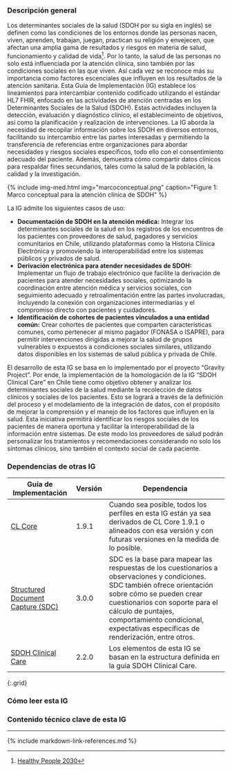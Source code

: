 ### Descripción general

Los determinantes sociales de la salud (SDOH por su sigla en inglés) se definen como las condiciones de los entornos donde las personas nacen, viven, aprenden, trabajan, juegan, practican su religión y envejecen, que afectan una amplia gama de resultados y riesgos en materia de salud, funcionamiento y calidad de vida[^1]. Por lo tanto, la salud de las personas no solo está influenciada por la atención clínica, sino también por las condiciones sociales en las que viven. Así cada vez se reconoce más su importancia como factores escenciales que influyen en los resultados de la atención sanitaria. Esta Guía de Implementación (IG) establece los lineamientos para intercambiar contenido codificado utilizando el estándar HL7 FHIR, enfocado en las actividades de atención centradas en los Determinantes Sociales de la Salud (SDOH). Estas actividades incluyen la detección, evaluación y diagnóstico clínico, el establecimeinto de objetivos, así como la planificación y realización de intervenciones. La IG aborda la necesidad de recopilar información sobre los SDOH en diversos entornos, facilitando su intercambio entre las partes interesadas y permitiendo la transferencia de referencias entre organizaciones para abordar necesidades y riesgos sociales específicos, todo ello con el consentimiento adecuado del paciente. Además, demuestra cómo compartir datos clínicos para respaldar fines secundarios, tales como la salud de la población, la calidad y la investigación. 

{% include img-med.html img="marcoconceptual.png" caption="Figure 1: Marco conceptual para la atención clínica de SDOH" %}

La IG admite los siguientes casos de uso: 
*  **Documentación de SDOH en la atención médica:** Integrar los determinantes sociales de la salud en los registros de los encuentros de los pacientes con proveedores de salud, pagadores y servicios comunitarios en Chile, utilizando plataformas como la Historia Clínica Electrónica y promoviendo la interoperabilidad entre los sistemas públicos y privados de salud. 
* **Derivación electrónica para atender necesidades de SDOH:** Implementar un flujo de trabajo electrónico que facilite la derivación de pacientes para atender necesidades sociales, optimizando la coordinación entre atención médica y servicios sociales, con seguimiento adecuado y retroalimentación entre las partes involucradas, incluyendo la conexión con organizaciones intermediarias y el compromiso directo con pacientes y cuidadores.
* **Identificación de cohortes de pacientes vinculados a una entidad común:** Crear cohortes de pacientes que comparten características comunes, como pertenecer al mismo pagador (FONASA o ISAPRE), para permitir intervenciones dirigidas a mejorar la salud de grupos vulnerables o expuestos a condiciones sociales similares, utilizando datos disponibles en los sistemas de salud pública y privada de Chile. 

El desarrollo de esta IG se basa en lo implementado por el proyecto “Gravity Project”. Por ende, la implementación de  la homologación de la IG “SDOH Clinical Care” en Chile tiene como objetivo obtener y analizar los determinantes sociales de la salud mediante la recolección de datos clínicos y sociales de los pacientes. Esto se logrará a través de la definición del proceso y el modelamiento de la integración de datos, con el propósito de mejorar la comprensión y el manejo de los factores que influyen en la salud. Esta iniciativa  permitirá identificar los riesgos sociales de los pacientes de manera oportuna y facilitar la interoperabilidad de la información entre sistemas. De este modo los proveedores de salud podrán personalizar los tratamientos y recomendaciones considerando no solo los síntomas clínicos, sino también el contexto social de cada paciente.

### Dependencias de otras IG

| Guía de Implementación | Versión | Dependencia |
| ---------------------- | ------- | ----------- |
| [CL Core](https://hl7chile.cl/fhir/ig/clcore/1.9.1/) | 1.9.1 | Cuando sea posible, todos los perfiles en esta IG están ya sea derivados de CL Core 1.9.1 o alineados con esa versión y con futuras versiones en la medida de lo posible. |
| [Structured Document Capture (SDC)](http://hl7.org/fhir/uv/sdc/)| 3.0.0  | SDC es la base para mapear las respuestas de los cuestionarios a observaciones y condiciones. SDC también ofrece orientación sobre cómo se pueden crear cuestionarios con soporte para el cálculo de puntajes, comportamiento condicional, expectativas específicas de renderización, entre otros.   |
| [SDOH Clinical Care](https://build.fhir.org/ig/HL7/fhir-sdoh-clinicalcare/index.html)| 2.2.0  |  Los elementos de esta IG se basan en la estructura definida en la guía SDOH Clinical Care.  |
{:.grid}

### Cómo leer esta IG

### Contenido técnico clave de esta IG






-----------------------------------------------------------------------------------------------------
[^1]: [Healthy People 2030](https://health.gov/healthypeople/priority-areas/social-determinants-health)

{% include markdown-link-references.md %}